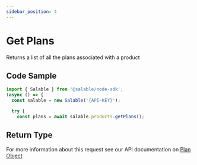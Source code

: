 ```yaml
---
sidebar_position: 4
---
```


# Get Plans

Returns a list of all the plans associated with a product

## Code Sample

```typescript
import { Salable } from '@salable/node-sdk';
(async () => {
  const salable = new Salable('{API-KEY}');

  try {
    const plans = await salable.products.getPlans();

```

## Return Type

For more information about this request see our API documentation on [Plan Object](https://docs.salable.app/api#tag/Plans/operation/getPlanByUuid)

